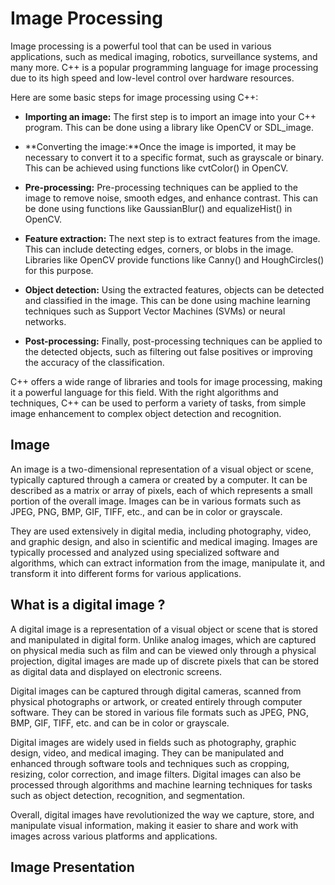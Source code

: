 # Image Processing

Image processing is a powerful tool that can be used in various applications, such as medical imaging, robotics, surveillance systems, and many more. C++ is a popular programming language for image processing due to its high speed and low-level control over hardware resources.

Here are some basic steps for image processing using C++:

- **Importing an image:** The first step is to import an image into your C++ program. This can be done using a library like OpenCV or SDL_image.

- **Converting the image:**Once the image is imported, it may be necessary to convert it to a specific format, such as grayscale or binary. This can be achieved using functions like cvtColor() in OpenCV.

- **Pre-processing:** Pre-processing techniques can be applied to the image to remove noise, smooth edges, and enhance contrast. This can be done using functions like GaussianBlur() and equalizeHist() in OpenCV.

- **Feature extraction:** The next step is to extract features from the image. This can include detecting edges, corners, or blobs in the image. Libraries like OpenCV provide functions like Canny() and HoughCircles() for this purpose.

- **Object detection:** Using the extracted features, objects can be detected and classified in the image. This can be done using machine learning techniques such as Support Vector Machines (SVMs) or neural networks.

- **Post-processing:** Finally, post-processing techniques can be applied to the detected objects, such as filtering out false positives or improving the accuracy of the classification.

C++ offers a wide range of libraries and tools for image processing, making it a powerful language for this field. With the right algorithms and techniques, C++ can be used to perform a variety of tasks, from simple image enhancement to complex object detection and recognition.

## Image

An image is a two-dimensional representation of a visual object or scene, typically captured through a camera or created by a computer. It can be described as a matrix or array of pixels, each of which represents a small portion of the overall image. Images can be in various formats such as JPEG, PNG, BMP, GIF, TIFF, etc., and can be in color or grayscale.

They are used extensively in digital media, including photography, video, and graphic design, and also in scientific and medical imaging. Images are typically processed and analyzed using specialized software and algorithms, which can extract information from the image, manipulate it, and transform it into different forms for various applications.

## What is a digital image ?

A digital image is a representation of a visual object or scene that is stored and manipulated in digital form. Unlike analog images, which are captured on physical media such as film and can be viewed only through a physical projection, digital images are made up of discrete pixels that can be stored as digital data and displayed on electronic screens.

Digital images can be captured through digital cameras, scanned from physical photographs or artwork, or created entirely through computer software. They can be stored in various file formats such as JPEG, PNG, BMP, GIF, TIFF, etc. and can be in color or grayscale.

Digital images are widely used in fields such as photography, graphic design, video, and medical imaging. They can be manipulated and enhanced through software tools and techniques such as cropping, resizing, color correction, and image filters. Digital images can also be processed through algorithms and machine learning techniques for tasks such as object detection, recognition, and segmentation.

Overall, digital images have revolutionized the way we capture, store, and manipulate visual information, making it easier to share and work with images across various platforms and applications.

## Image Presentation
